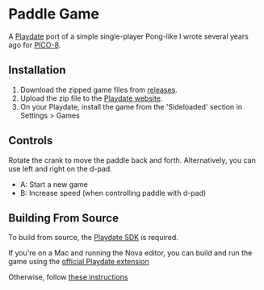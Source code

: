 # Paddle Game

A [Playdate](https://play.date/) port of a simple single-player Pong-like I wrote several years ago for [PICO-8](https://en.wikipedia.org/wiki/PICO-8).

## Installation

1. Download the zipped game files from [releases]().
2. Upload the zip file to the [Playdate website](https://play.date/account/sideload/).
3. On your Playdate, install the game from the 'Sideloaded' section in Settings > Games

## Controls

Rotate the crank to move the paddle back and forth. Alternatively, you can use left and right on the d-pad.

- A: Start a new game
- B: Increase speed (when controlling paddle with d-pad)

## Building From Source

To build from source, the [Playdate SDK](https://play.date/dev/) is required.

If you're on a Mac and running the Nova editor, you can build and run the game using the [official Playdate extension](https://sdk.play.date/2.4.2/Inside%20Playdate.html#usingNova)

Otherwise, follow [these instructions](https://sdk.play.date/2.4.2/Inside%20Playdate.html#_compiling_a_project)
